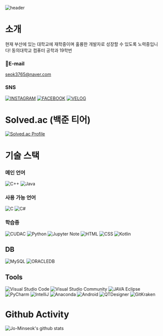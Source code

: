 ![header](https://capsule-render.vercel.app/api?type=waving&&&color=gradient&height=300&section=header&text=J_Coder&fontSize=90&animation=fadeIn&desc=Backend&descAlign=90)

# 소개

현재 부산에 있는 대학교에 재학중이며 훌륭한 개발자로 성장할 수 있도록 노력중입니다!
동의대학교 컴퓨터 공학과 19학번

### 📧E-mail

seok3765@naver.com

### SNS

[![INSTAGRAM](https://img.shields.io/badge/Instagram-E4405F?&style=for-the-badge&logo=Instagram&logoColor=white&link=https://www.instagram.com/min_seok.null/)](https://www.instagram.com/min_seok.null/)
[![FACEBOOK](https://img.shields.io/badge/facebook-1877F2?style=for-the-badge&logo=facebook&logoColor=white&link=https://www.facebook.com/profile.php?id=100005117647209)](https://www.facebook.com/profile.php?id=100005117647209)
[![VELOG](https://img.shields.io/badge/velog-20C997?style=for-the-badge&logo=Velog&logoColor=white&link=https://velog.io/@seok3765)](https://velog.io/@seok3765)

# Solved.ac (백준 티어)

[![Solved.ac Profile](http://mazassumnida.wtf/api/v2/generate_badge?boj=seok3765)](https://solved.ac/seok3765/)

# 기술 스택

### 메인 언어

![C++](https://img.shields.io/badge/C++-00599C.svg?&style=for-the-badge&logo=C%2B%2B&logoColor=white)
![Java](https://img.shields.io/badge/JAVA-2F2625.svg?&style=for-the-badge&logo=CoffeeScript&logoColor=white)

### 사용 가능 언어

![C](https://img.shields.io/badge/C-A8B9CC.svg?&style=for-the-badge&logo=C&logoColor=white)
![C#](https://img.shields.io/badge/C%23-239120.svg?&style=for-the-badge&logo=Csharp&logoColor=white)

### 학습중

![CUDAC](https://img.shields.io/badge/CUDA%20C-76B900.svg?&style=for-the-badge&logo=NVIDIA&logoColor=white)
![Python](https://img.shields.io/badge/Python-3766AB.svg?&style=for-the-badge&logo=Python&logoColor=white)
![Jupyter Note](https://img.shields.io/badge/Jupyter%20Note-F37626.svg?&style=for-the-badge&logo=Jupyter&logoColor=white)
![HTML](https://img.shields.io/badge/HTML5-E34F26.svg?&style=for-the-badge&logo=HTML5&logoColor=white)
![CSS](https://img.shields.io/badge/CSS3-1572B6.svg?&style=for-the-badge&logo=CSS3&logoColor=white)
![Kotlin](https://img.shields.io/badge/Kotlin-7F52FF.svg?&style=for-the-badge&logo=Kotlin&logoColor=white)

## DB

![MySQL](https://img.shields.io/badge/MySQL-4479A1.svg?&style=for-the-badge&logo=MySQL&logoColor=white)
![ORACLEDB](https://img.shields.io/badge/ORACLE%20DB-F80000.svg?&style=for-the-badge&logo=Oracle&logoColor=white)

## Tools

![Visual Studio Code](https://img.shields.io/badge/Visual%20Studio%20Code-007ACC.svg?&style=for-the-badge&logo=Visual%20Studio%20Code&logoColor=white)
![Visual Studio Community](https://img.shields.io/badge/Visual%20Studio%20Community-5C2D91.svg?&style=for-the-badge&logo=Visual%20Studio&logoColor=white)
![JAVA Eclipse](https://img.shields.io/badge/Eclipse%20IDE-2C2255.svg?&style=for-the-badge&logo=Eclipse%20IDE&logoColor=white)
![PyCharm](https://img.shields.io/badge/PyCharm-000000.svg?&style=for-the-badge&logo=PyCharm&logoColor=white)
![IntelliJ](https://img.shields.io/badge/IntelliJ%20IDEA-000000.svg?&style=for-the-badge&logo=IntelliJ%20IDEA&logoColor=white)
![Anaconda](https://img.shields.io/badge/Anaconda-44A833.svg?&style=for-the-badge&logo=Anaconda&logoColor=white)
![Android](https://img.shields.io/badge/Android%20Studio-3DDC84.svg?&style=for-the-badge&logo=Android%20Studio&logoColor=white)
![QTDesigner](https://img.shields.io/badge/QT%20Designer-41CD52.svg?&style=for-the-badge&logo=Qt&logoColor=white)
![GitKraken](https://img.shields.io/badge/GitKraken-179287.svg?&style=for-the-badge&logo=GitKraken&logoColor=white)

# Github Activity

![Jo-Minseok's github stats](https://github-readme-stats.vercel.app/api?username=Jo-Minseok&show_icons=true)
